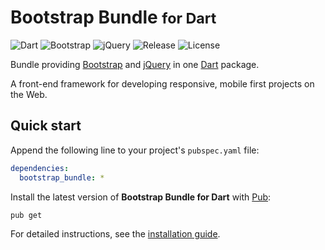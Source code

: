 # Bootstrap Bundle <small>for Dart</small>
![Dart](https://img.shields.io/badge/dart-%3E%3D2.3-brightgreen.svg) ![Bootstrap](https://img.shields.io/badge/bootstrap-4.3.1-yellow.svg) ![jQuery](https://img.shields.io/badge/jquery-3.4.1-yellow.svg) ![Release](https://img.shields.io/pub/v/bootstrap_bundle.svg) ![License](https://img.shields.io/badge/license-MIT-blue.svg)

Bundle providing [Bootstrap](https://getbootstrap.com) and [jQuery](https://jquery.com) in one [Dart](https://dart.dev) package.

A front-end framework for developing responsive, mobile first projects on the Web.

## Quick start
Append the following line to your project's `pubspec.yaml` file:

```yaml
dependencies:
  bootstrap_bundle: *
```

Install the latest version of **Bootstrap Bundle for Dart** with [Pub](https://dart.dev/tools/pub/cmd):

```shell
pub get
```

For detailed instructions, see the [installation guide](installation.md).

